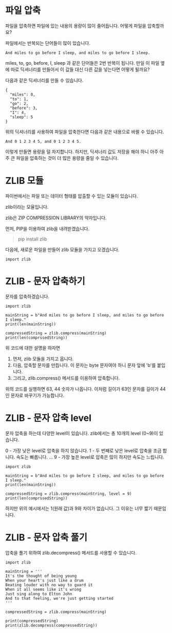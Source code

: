 # 파일 압축

파일을 압축하면 파일에 있는 내용의 용량이 많이 줄어듭니다. 어떻게 파일을 압축할까요?

파일에서는 반복되는 단어들이 많이 있습니다.

```
And miles to go before I sleep, and miles to go before I sleep.
```

miles, to, go, before, I, sleep 과 같은 단어들은 2번 반복이 됩니다. 만일 이 파일 옆에 따로 딕셔너리를 만들어서 이 값들 대신 다른 값을 넣는다면 어떻게 될까요?

다음과 같은 딕셔너리를 만들 수 있습니다.

```
{
  "miles": 0,
  "to": 1,
  "go": 2,
  "before": 3,
  "I": 4,
  "sleep": 5
}
```

위의 딕셔너리를 사용하여 파일을 압축한다면 다음과 같은 내용으로 바뀔 수 있습니다.

```
And 0 1 2 3 4 5, and 0 1 2 3 4 5.
```

이렇게 만들면 용량을 덜 차지합니다. 하지만, 딕셔너리 값도 저장을 해야 하니 아주 아주 큰 파일을 압축하는 것이 더 많은 용량을 줄일 수 있습니다.

# ZLIB 모듈

파이썬에서는 파일 또는 데이터 형태를 압출할 수 있는 모듈이 있습니다.

zlib이라는 모율입니다.

zlib은 ZIP COMPRESSION LIBRARY의 약자입니다.

먼저, PIP을 이용하여 zlib을 내려받겠습니다.

> pip install zlib

다음에, 새로운 파일을 만들어 zlib 모듈을 가지고 오겠습니다.

```
import zlib
```

# ZLIB - 문자 압축하기

문자를 압축하겠습니다.

```
import zlib

mainString = b"And miles to go before I sleep, and miles to go before I sleep."
print(len(mainString))

compressedString = zlib.compress(mainString)
print(len(comprssedString))
```

위 코드에 대한 설명을 하자면

1. 먼저, zlib 모듈을 가지고 옵니다.
2. 다음, 압축할 문자를 만듭니다. 이 문자는 byte 문자여야 하니 문자 앞에 'b'를 붙입니다.
3. 그리고, zlib.compress() 메서드를 이용하여 압축합니다.

위의 코드를 실행하면 63, 44 숫자가 나옵니다. 이처럼 길이가 63인 문자를 길이가 44인 문자로 바꾸기가 가능합니다.

# ZLIB - 문자 압축 level

문자 압축을 하는데 다양한 level이 있습니다. zlib에서는 총 10개의 level (0~9)이 있습니다.

0 - 가장 낮은 level로 압축을 하지 않습니다.
1 - 두 번째로 낮은 level로 압축을 조금 합니다. 속도는 빠릅니다.
...
9 - 가장 높은 level로 압축은 많이 하지만 속도는 느립니다.

```
import zlib

mainString = b"And miles to go before I sleep, and miles to go before I sleep."
print(len(mainString))

compressedString = zlib.compress(mainString, level = 9)
print(len(comprssedString))
```

하지만 위의 예시에서는 1(원래 값)과 9와 차이가 없습니다. 그 이유는 너무 짧기 때문입니다.

# ZLIB - 문자 압축 풀기

압축을 풀기 위하여 zlib.decompress() 메서드를 사용할 수 있습니다.

```
import zlib

mainString = '''
It's the thought of being young
When your heart's just like a drum
Beating louder with no way to guard it
When it all seems like it's wrong
Just sing along to Elton John
And to that feeling, we're just getting started
'''

compressedString = zlib.compress(mainString)

print(compressedString)
print(zlib.decompress(compressedString))
```
